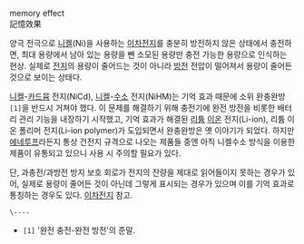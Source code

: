 memory effect  
記憶效果

양극 전극으로 [니켈](%EB%8B%88%EC%BC%88.md)(Ni)을 사용하는 [이차전지](%EC%9D%B4%EC%B0%A8%20%EC%A0%84%EC%A7%80.md)를 충분히 방전하지 않은 상태에서 충전하면, 최대
용량에서 남아 있는 용량을 뺀 소모된 용량만 충전 가능한 용량으로 인식하는 현상. 실제로
[전지](%EC%A0%84%EC%A7%80.md)의 용량이 줄어드는 것이 아니라 [방전](%EB%B0%A9%EC%A0%84.md)
전압이 떨어져서 용량이 줄어든 것으로 보이는 상태다.

[니켈](%EB%8B%88%EC%BC%88.md)-[카드뮴](%EC%B9%B4%EB%93%9C%EB%AE%B4.md)
전지(NiCd), [니켈](%EB%8B%88%EC%BC%88.md)-[수소](%EC%88%98%EC%86%8C.md)
전지(NiHM)는 기억 효과 때문에 소위 완충완방`[1]`을 반드시 거쳐야 했다. 이 문제를 해결하기 위해 충전기에 완전 방전을 비롯한
배터리 관리 기능을 내장하기 시작했고, 기억 효과가 해결된 [리튬](%EB%A6%AC%ED%8A%AC.md)
[이온](%EC%9D%B4%EC%98%A8.md) 전지(Li-ion), 리튬 이온 폴리머 전지(Li-ion polymer)가 도입되면서
완충완방은 옛 이야기가 되었다. 하지만 [에네루프](%EC%97%90%EB%84%A4%EB%A3%A8%ED%94%84.md)라든지 통상
건전지 규격으로 나오는 제품들 중엔 아직 니켈수소 방식을 이용한 제품이 유통되고 있으니 사용 시 주의할 필요가 있다.

단, 과충전/과방전 방지 보호 회로가 전지의 잔량을 제대로 읽어들이지 못하는 경우가 있어, 실제로 용량이 줄어든 것이 아닌데 그렇게 표시되는
경우가 있으며 이를 기억 효과로 통칭하는 경우도 있다. [이차전지](%EC%9D%B4%EC%B0%A8%20%EC%A0%84%EC%A7%80.md) 참고.

`\----`

  * `[1]` '완전 충전-완전 방전'의 준말.

